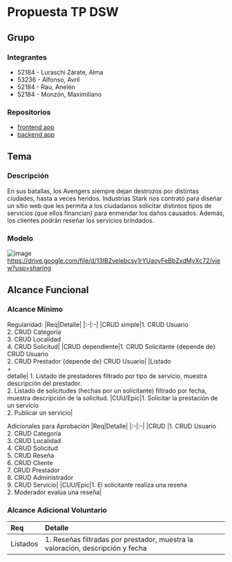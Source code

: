 # Propuesta TP DSW

## Grupo
### Integrantes
* 52184 - Luraschi Zárate, Alma
* 53236 - Alfonso, Avril
* 52184 - Rau, Anelén
* 52184 - Monzón, Maximiliano
  
### Repositorios
* [frontend app](http://hyperlinkToGihubOrGitlab)
* [backend app](http://hyperlinkToGihubOrGitlab)


## Tema
### Descripción
En sus batallas, los Avengers siempre dejan destrozos por distintas ciudades, hasta a veces heridos. Industrias Stark nos contrató para diseñar un sitio web que les permita a los ciudadanos solicitar distintos tipos de servicios (que ellos financian) para enmendar los daños causados. Además, los clientes podrán reseñar los servicios brindados.


### Modelo
![image](https://github.com/user-attachments/assets/be1b20f8-8bda-4de8-8a8f-b568e14b5d6a)
https://drive.google.com/file/d/13IB2velebcsy1rYUaoyFeBbZxdMyXc72/view?usp=sharing



## Alcance Funcional 

### Alcance Mínimo
 

Regularidad:
|Req|Detalle|
|:-|:-|
|CRUD simple|1. CRUD Usuario<br>2. CRUD Categoría<br>3. CRUD Localidad<br>4. CRUD Solicitud|
|CRUD dependiente|1. CRUD Solicitante {depende de} CRUD Usuario<br>2. CRUD Prestador {depende de} CRUD Usuario|
|Listado<br>+<br>detalle| 1. Listado de prestadores filtrado por tipo de servicio, muestra descripción del prestador.<br> 2. Listado de solicitudes (hechas por un solicitante) filtrado por fecha, muestra descripción de la solicitud.
|CUU/Epic|1. Solicitar la prestación de un servicio<br>2. Publicar un servicio|


Adicionales para Aprobación
|Req|Detalle|
|:-|:-|
|CRUD |1. CRUD Usuario<br>2. CRUD Categoría<br>3. CRUD Localidad<br>4. CRUD Solicitud<br>5. CRUD Reseña<br>6. CRUD Cliente<br>7. CRUD Prestador<br>8. CRUD Administrador<br>9. CRUD Servicio|
|CUU/Epic|1. El solicitante realiza una reseña<br>2. Moderador evalúa una reseña|


### Alcance Adicional Voluntario


|Req|Detalle|
|:-|:-|
|Listados |1. Reseñas filtradas por prestador, muestra la valoración, descripción y fecha|


